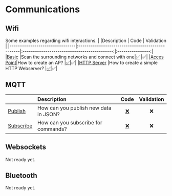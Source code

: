 # Communications
## Wifi
Some examples regarding wifi interactions.
|   		                     |Description   				   	   	            | Code   	                                   | Validation       |
|--------------------------------|:-------------------------------------------------|:--------------------------------------------:|:----------------:|
|[Basic](wifi/basic)			 |Scan the surrounding networks and connect with one|[:white_check_mark:](wifi/basic/basic.ino)    |:white_check_mark:|
|[Acces Point](wifi/access_point)|How to create an AP?                    |[:white_check_mark:](wifi/access_point/access_point.ino)|:white_check_mark:| 
|[HTTP Server](wifi/http_server) |How to create a simple HTTP Webserver?    |[:white_check_mark:](wifi/http_server/http_server.ino)|:white_check_mark:| 

## MQTT
|   		                     |Description   				   	   	            | Code   	             | Validation       |
|--------------------------------|:-------------------------------------------------|:----------------------:|:----------------:|
|[Publish](wifi/basic)			 |How can you publish new data in JSON? |[:x:](mqtt/publish/publish.ino)     |:x:|
|[Subscribe](wifi/access_point)  |How can you subscribe for commands?   |[:x:](mqtt/subscribe/subscribe.ino) |:x:| 


## Websockets
Not ready yet.

## Bluetooth
Not ready yet.